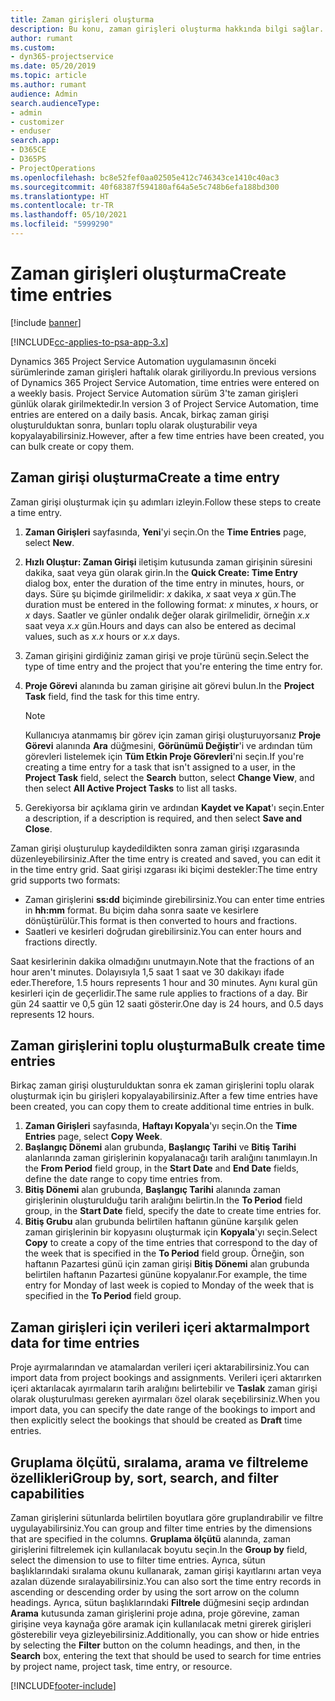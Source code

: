 ```yaml
---
title: Zaman girişleri oluşturma
description: Bu konu, zaman girişleri oluşturma hakkında bilgi sağlar.
author: rumant
ms.custom:
- dyn365-projectservice
ms.date: 05/20/2019
ms.topic: article
ms.author: rumant
audience: Admin
search.audienceType:
- admin
- customizer
- enduser
search.app:
- D365CE
- D365PS
- ProjectOperations
ms.openlocfilehash: bc8e52fef0aa02505e412c746343ce1410c40ac3
ms.sourcegitcommit: 40f68387f594180af64a5e5c748b6efa188bd300
ms.translationtype: HT
ms.contentlocale: tr-TR
ms.lasthandoff: 05/10/2021
ms.locfileid: "5999290"
---
```

# <a name="create-time-entries"></a><span data-ttu-id="52aa0-103">Zaman girişleri oluşturma</span><span class="sxs-lookup"><span data-stu-id="52aa0-103">Create time entries</span></span>

[!include [banner](../includes/psa-now-project-operations.md)]

[!INCLUDE[cc-applies-to-psa-app-3.x](../includes/cc-applies-to-psa-app-3x.md)]

<span data-ttu-id="52aa0-104">Dynamics 365 Project Service Automation uygulamasının önceki sürümlerinde zaman girişleri haftalık olarak giriliyordu.</span><span class="sxs-lookup"><span data-stu-id="52aa0-104">In previous versions of Dynamics 365 Project Service Automation, time entries were entered on a weekly basis.</span></span> <span data-ttu-id="52aa0-105">Project Service Automation sürüm 3'te zaman girişleri günlük olarak girilmektedir.</span><span class="sxs-lookup"><span data-stu-id="52aa0-105">In version 3 of Project Service Automation, time entries are entered on a daily basis.</span></span> <span data-ttu-id="52aa0-106">Ancak, birkaç zaman girişi oluşturulduktan sonra, bunları toplu olarak oluşturabilir veya kopyalayabilirsiniz.</span><span class="sxs-lookup"><span data-stu-id="52aa0-106">However, after a few time entries have been created, you can bulk create or copy them.</span></span>

## <a name="create-a-time-entry"></a><span data-ttu-id="52aa0-107">Zaman girişi oluşturma</span><span class="sxs-lookup"><span data-stu-id="52aa0-107">Create a time entry</span></span>

<span data-ttu-id="52aa0-108">Zaman girişi oluşturmak için şu adımları izleyin.</span><span class="sxs-lookup"><span data-stu-id="52aa0-108">Follow these steps to create a time entry.</span></span>

1. <span data-ttu-id="52aa0-109">**Zaman Girişleri** sayfasında, **Yeni**'yi seçin.</span><span class="sxs-lookup"><span data-stu-id="52aa0-109">On the **Time Entries** page, select **New**.</span></span>
2. <span data-ttu-id="52aa0-110">**Hızlı Oluştur: Zaman Girişi** iletişim kutusunda zaman girişinin süresini dakika, saat veya gün olarak girin.</span><span class="sxs-lookup"><span data-stu-id="52aa0-110">In the **Quick Create: Time Entry** dialog box, enter the duration of the time entry in minutes, hours, or days.</span></span> <span data-ttu-id="52aa0-111">Süre şu biçimde girilmelidir: *x* dakika, *x* saat veya *x* gün.</span><span class="sxs-lookup"><span data-stu-id="52aa0-111">The duration must be entered in the following format: *x* minutes, *x* hours, or *x* days.</span></span> <span data-ttu-id="52aa0-112">Saatler ve günler ondalık değer olarak girilmelidir, örneğin *x.x* saat veya *x.x* gün.</span><span class="sxs-lookup"><span data-stu-id="52aa0-112">Hours and days can also be entered as decimal values, such as *x.x* hours or *x.x* days.</span></span>
3. <span data-ttu-id="52aa0-113">Zaman girişini girdiğiniz zaman girişi ve proje türünü seçin.</span><span class="sxs-lookup"><span data-stu-id="52aa0-113">Select the type of time entry and the project that you're entering the time entry for.</span></span>
4. <span data-ttu-id="52aa0-114">**Proje Görevi** alanında bu zaman girişine ait görevi bulun.</span><span class="sxs-lookup"><span data-stu-id="52aa0-114">In the **Project Task** field, find the task for this time entry.</span></span>

    > [!NOTE]
    > <span data-ttu-id="52aa0-115">Kullanıcıya atanmamış bir görev için zaman girişi oluşturuyorsanız **Proje Görevi** alanında **Ara** düğmesini, **Görünümü Değiştir**'i ve ardından tüm görevleri listelemek için **Tüm Etkin Proje Görevleri**'ni seçin.</span><span class="sxs-lookup"><span data-stu-id="52aa0-115">If you're creating a time entry for a task that isn't assigned to a user, in the **Project Task** field, select the **Search** button, select **Change View**, and then select **All Active Project Tasks** to list all tasks.</span></span>

5. <span data-ttu-id="52aa0-116">Gerekiyorsa bir açıklama girin ve ardından **Kaydet ve Kapat**'ı seçin.</span><span class="sxs-lookup"><span data-stu-id="52aa0-116">Enter a description, if a description is required, and then select **Save and Close**.</span></span>

<span data-ttu-id="52aa0-117">Zaman girişi oluşturulup kaydedildikten sonra zaman girişi ızgarasında düzenleyebilirsiniz.</span><span class="sxs-lookup"><span data-stu-id="52aa0-117">After the time entry is created and saved, you can edit it in the time entry grid.</span></span> <span data-ttu-id="52aa0-118">Saat girişi ızgarası iki biçimi destekler:</span><span class="sxs-lookup"><span data-stu-id="52aa0-118">The time entry grid supports two formats:</span></span>

- <span data-ttu-id="52aa0-119">Zaman girişlerini **ss:dd** biçiminde girebilirsiniz.</span><span class="sxs-lookup"><span data-stu-id="52aa0-119">You can enter time entries in **hh:mm** format.</span></span> <span data-ttu-id="52aa0-120">Bu biçim daha sonra saate ve kesirlere dönüştürülür.</span><span class="sxs-lookup"><span data-stu-id="52aa0-120">This format is then converted to hours and fractions.</span></span>
- <span data-ttu-id="52aa0-121">Saatleri ve kesirleri doğrudan girebilirsiniz.</span><span class="sxs-lookup"><span data-stu-id="52aa0-121">You can enter hours and fractions directly.</span></span>

<span data-ttu-id="52aa0-122">Saat kesirlerinin dakika olmadığını unutmayın.</span><span class="sxs-lookup"><span data-stu-id="52aa0-122">Note that the fractions of an hour aren't minutes.</span></span> <span data-ttu-id="52aa0-123">Dolayısıyla 1,5 saat 1 saat ve 30 dakikayı ifade eder.</span><span class="sxs-lookup"><span data-stu-id="52aa0-123">Therefore, 1.5 hours represents 1 hour and 30 minutes.</span></span> <span data-ttu-id="52aa0-124">Aynı kural gün kesirleri için de geçerlidir.</span><span class="sxs-lookup"><span data-stu-id="52aa0-124">The same rule applies to fractions of a day.</span></span> <span data-ttu-id="52aa0-125">Bir gün 24 saattir ve 0,5 gün 12 saati gösterir.</span><span class="sxs-lookup"><span data-stu-id="52aa0-125">One day is 24 hours, and 0.5 days represents 12 hours.</span></span>

## <a name="bulk-create-time-entries"></a><span data-ttu-id="52aa0-126">Zaman girişlerini toplu oluşturma</span><span class="sxs-lookup"><span data-stu-id="52aa0-126">Bulk create time entries</span></span>

<span data-ttu-id="52aa0-127">Birkaç zaman girişi oluşturulduktan sonra ek zaman girişlerini toplu olarak oluşturmak için bu girişleri kopyalayabilirsiniz.</span><span class="sxs-lookup"><span data-stu-id="52aa0-127">After a few time entries have been created, you can copy them to create additional time entries in bulk.</span></span>

1. <span data-ttu-id="52aa0-128">**Zaman Girişleri** sayfasında, **Haftayı Kopyala**'yı seçin.</span><span class="sxs-lookup"><span data-stu-id="52aa0-128">On the **Time Entries** page, select **Copy Week**.</span></span>
2. <span data-ttu-id="52aa0-129">**Başlangıç Dönemi** alan grubunda, **Başlangıç Tarihi** ve **Bitiş Tarihi** alanlarında zaman girişlerinin kopyalanacağı tarih aralığını tanımlayın.</span><span class="sxs-lookup"><span data-stu-id="52aa0-129">In the **From Period** field group, in the **Start Date** and **End Date** fields, define the date range to copy time entries from.</span></span>
3. <span data-ttu-id="52aa0-130">**Bitiş Dönemi** alan grubunda, **Başlangıç Tarihi** alanında zaman girişlerinin oluşturulduğu tarih aralığını belirtin.</span><span class="sxs-lookup"><span data-stu-id="52aa0-130">In the **To Period** field group, in the **Start Date** field, specify the date to create time entries for.</span></span>
4. <span data-ttu-id="52aa0-131">**Bitiş Grubu** alan grubunda belirtilen haftanın gününe karşılık gelen zaman girişlerinin bir kopyasını oluşturmak için **Kopyala**'yı seçin.</span><span class="sxs-lookup"><span data-stu-id="52aa0-131">Select **Copy** to create a copy of the time entries that correspond to the day of the week that is specified in the **To Period** field group.</span></span> <span data-ttu-id="52aa0-132">Örneğin, son haftanın Pazartesi günü için zaman girişi **Bitiş Dönemi** alan grubunda belirtilen haftanın Pazartesi gününe kopyalanır.</span><span class="sxs-lookup"><span data-stu-id="52aa0-132">For example, the time entry for Monday of last week is copied to Monday of the week that is specified in the **To Period** field group.</span></span>

## <a name="import-data-for-time-entries"></a><span data-ttu-id="52aa0-133">Zaman girişleri için verileri içeri aktarma</span><span class="sxs-lookup"><span data-stu-id="52aa0-133">Import data for time entries</span></span>

<span data-ttu-id="52aa0-134">Proje ayırmalarından ve atamalardan verileri içeri aktarabilirsiniz.</span><span class="sxs-lookup"><span data-stu-id="52aa0-134">You can import data from project bookings and assignments.</span></span> <span data-ttu-id="52aa0-135">Verileri içeri aktarırken içeri aktarılacak ayırmaların tarih aralığını belirtebilir ve **Taslak** zaman girişi olarak oluşturulması gereken ayırmaları özel olarak seçebilirsiniz.</span><span class="sxs-lookup"><span data-stu-id="52aa0-135">When you import data, you can specify the date range of the bookings to import and then explicitly select the bookings that should be created as **Draft** time entries.</span></span>

## <a name="group-by-sort-search-and-filter-capabilities"></a><span data-ttu-id="52aa0-136">Gruplama ölçütü, sıralama, arama ve filtreleme özellikleri</span><span class="sxs-lookup"><span data-stu-id="52aa0-136">Group by, sort, search, and filter capabilities</span></span>

<span data-ttu-id="52aa0-137">Zaman girişlerini sütunlarda belirtilen boyutlara göre gruplandırabilir ve filtre uygulayabilirsiniz.</span><span class="sxs-lookup"><span data-stu-id="52aa0-137">You can group and filter time entries by the dimensions that are specified in the columns.</span></span> <span data-ttu-id="52aa0-138">**Gruplama ölçütü** alanında, zaman girişlerini filtrelemek için kullanılacak boyutu seçin.</span><span class="sxs-lookup"><span data-stu-id="52aa0-138">In the **Group by** field, select the dimension to use to filter time entries.</span></span> <span data-ttu-id="52aa0-139">Ayrıca, sütun başlıklarındaki sıralama okunu kullanarak, zaman girişi kayıtlarını artan veya azalan düzende sıralayabilirsiniz.</span><span class="sxs-lookup"><span data-stu-id="52aa0-139">You can also sort the time entry records in ascending or descending order by using the sort arrow on the column headings.</span></span> <span data-ttu-id="52aa0-140">Ayrıca, sütun başlıklarındaki **Filtrele** düğmesini seçip ardından **Arama** kutusunda zaman girişlerini proje adına, proje görevine, zaman girişine veya kaynağa göre aramak için kullanılacak metni girerek girişleri gösterebilir veya gizleyebilirsiniz.</span><span class="sxs-lookup"><span data-stu-id="52aa0-140">Additionally, you can show or hide entries by selecting the **Filter** button on the column headings, and then, in the **Search** box, entering the text that should be used to search for time entries by project name, project task, time entry, or resource.</span></span>


[!INCLUDE[footer-include](../includes/footer-banner.md)]